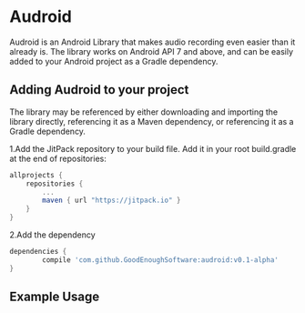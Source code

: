 # Audroid
Audroid is an Android Library that makes audio recording even easier than it already is. The library
works on Android API 7 and above, and can be easily added to your Android project as a Gradle
dependency.

## Adding Audroid to your project
The library may be referenced by either downloading and importing the library directly, referencing
it as a Maven dependency, or referencing it as a Gradle dependency.

1.Add the JitPack repository to your build file. Add it in your root build.gradle at the end of repositories:
```groovy
allprojects {
    repositories {
        ...
        maven { url "https://jitpack.io" }
    }
}
```
2.Add the dependency
```groovy
dependencies {
        compile 'com.github.GoodEnoughSoftware:audroid:v0.1-alpha'
}
```

## Example Usage
